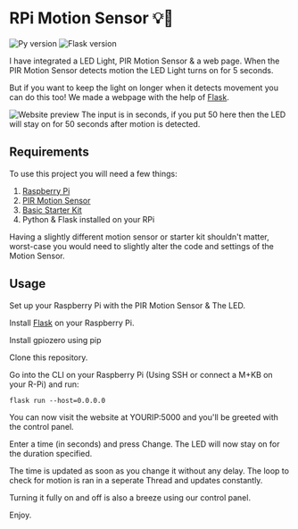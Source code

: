 # RPi Motion Sensor 💡🤖
 ![Py version](https://img.shields.io/badge/Python-3.9.2-yellow) ![Flask version](https://img.shields.io/badge/Flask-2.0.x-red)


I have integrated a LED Light, PIR Motion Sensor & a web page. When the PIR Motion Sensor detects motion the LED Light turns on for 5 seconds.

But if you want to keep the light on longer when it detects movement you can do this too!
We made a webpage with the help of [Flask](https://flask.palletsprojects.com/en/2.0.x/). 

![Website preview](https://i.imgur.com/qebbqFQ.png)
The input is in seconds, if you put 50 here then the LED will stay on for 50 seconds after motion is detected. 

## Requirements
To use this project you will need a few things:

 1. [Raspberry Pi](https://www.raspberrypi.com/products/raspberry-pi-4-model-b/) 
 2. [PIR Motion Sensor](https://www.amazon.com/Adafruit-LK-918O-SANV-FBACA-PIR-Motion-Sensor/dp/B00JOZTAC6)
 3. [Basic Starter Kit](https://www.amazon.com/Smraza-Breadboard-Resistors-Mega2560-Raspberry/dp/B01HRR7EBG/ref=sr_1_3?keywords=Raspberry%20Pi%20LED&qid=1648043219&sr=8-3)
 4. Python & Flask installed on your RPi
 

 Having a slightly different motion sensor or starter kit shouldn't matter, worst-case you would need to slightly alter the code and settings of the Motion Sensor.

## Usage
Set up your Raspberry Pi with the PIR Motion Sensor & The LED.

Install [Flask](https://flask.palletsprojects.com/en/2.0.x/) on your Raspberry Pi.

Install gpiozero using pip

Clone this repository.

Go into the CLI on your Raspberry Pi (Using SSH or connect a M+KB on your R-Pi) and run:

    flask run --host=0.0.0.0

You can now visit the website at YOURIP:5000 and you'll be greeted with the control panel.

Enter a time (in seconds) and press Change.
The LED will now stay on for the duration specified. 

The time is updated as soon as you change it without any delay.
The loop to check for motion is ran in a seperate Thread and updates constantly.

Turning it fully on and off is also a breeze using our control panel.

Enjoy.
